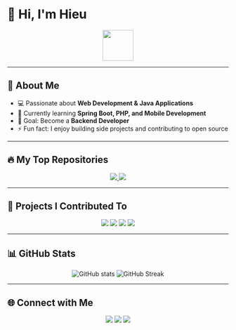 # 👋 Hi, I'm Hieu

<p align="center">
  <img src="https://media.giphy.com/media/hvRJCLFzcasrR4ia7z/giphy.gif" width="70px">
</p>

---

## 🚀 About Me
- 💻 Passionate about **Web Development & Java Applications**
- 🌱 Currently learning **Spring Boot, PHP, and Mobile Development**
- 🎯 Goal: Become a **Backend Developer**
- ⚡ Fun fact: I enjoy building side projects and contributing to open source

---

## 🔥 My Top Repositories
<p align="center">
  <a href="https://github.com/hieumous/java-Travel">
    <img src="https://github-readme-stats.vercel.app/api/pin/?username=hieumous&repo=java-Travel&theme=tokyonight" />
  </a>
  <a href="https://github.com/hieumous/php">
    <img src="https://github-readme-stats.vercel.app/api/pin/?username=hieumous&repo=php&theme=tokyonight" />
  </a>
</p>

---

## 🤝 Projects I Contributed To
<p align="center">
  <a href="https://github.com/trongphuccute/baiKTgiuaky_LtWeb-Degital-Cv-group7-Dltai-CV"><img src="https://img.shields.io/badge/CV%20Project-21759B?style=for-the-badge&logo=github&logoColor=white"></a>
  <a href="https://github.com/lequangmy5522/QTDNCNTT-APPOTA"><img src="https://img.shields.io/badge/Appota%20Project-FF9900?style=for-the-badge&logo=github&logoColor=white"></a>
  <a href="https://github.com/hoainhan256/EMP_Hub"><img src="https://img.shields.io/badge/EMP%20Hub-2C8EBB?style=for-the-badge&logo=github&logoColor=white"></a>
  <a href="https://github.com/AcidTSB/EduMatch"><img src="https://img.shields.io/badge/EduMatch-6A0DAD?style=for-the-badge&logo=github&logoColor=white"></a>
</p>

---

## 📊 GitHub Stats
<p align="center">
  <img src="https://github-readme-stats.vercel.app/api?username=hieumous&show_icons=true&theme=tokyonight" alt="GitHub stats" />
  <img src="https://github-readme-streak-stats.herokuapp.com/?user=hieumous&theme=tokyonight" alt="GitHub Streak" />
</p>

---

## 🌐 Connect with Me
<p align="center">
  <a href="https://www.facebook.com/"><img src="https://img.shields.io/badge/Facebook-1877f2?style=for-the-badge&logo=facebook&logoColor=white"></a>
  <a href="https://www.linkedin.com/"><img src="https://img.shields.io/badge/LinkedIn-0a66c2?style=for-the-badge&logo=linkedin&logoColor=white"></a>
  <a href="mailto:youremail@example.com"><img src="https://img.shields.io/badge/Email-D14836?style=for-the-badge&logo=gmail&logoColor=white"></a>
</p>

